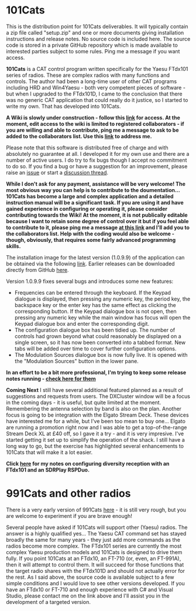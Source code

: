 
# 101Cats

This is the distribution point for 101Cats deliverables. It will typically contain a zip file called "setup.zip" and one or more documents giving installation instructions and release notes.
No source code is included here. The source code is stored in a private GitHub repository which is made available to interested parties subject to some rules. Ping me a message if you want access.

**101Cats** is a CAT control program written specifically for the Yaesu FTdx101 series of radios. These are complex radios with many functions and controls. The author had been a long-time user of other CAT programs including HRD and Win4Yaesu - both very competent pieces of software - but when I upgraded to the FTdx101D, I came to the conclusion that there was no generic CAT application that could really do it justice, so I started to write my own. That has developed into 101Cats.


**A Wiki is slowly under construction - follow this [link](https://github.com/martinbradford/101Cats/wiki) for access. At the moment, edit access to the wiki is limited to registered collaborators - if you are willing and able to contribute, ping me a message to ask to be added to the collaborators list.  Use this [link](mailto:one.oh.onecats@outlook.com) to address me.**

Please note that this software is distributed free of charge and with absolutely no guarantee at all. I developed it for my own use and there are a number of active users. I do try to fix bugs though I accept no commitment to do so. If you find a bug or have a suggestion for an improvement, please raise an [issue](https://github.com/martinbradford/101Cats/issues) or start a [discussion thread](https://github.com/martinbradford/101Cats/discussions). 

**While I don't ask for any payment, assistance will be very welcome! The most obvious way you can help is to contribute to the doumentation... 101Cats has become a large and complex application and a detailed instruction manual will be a significant task. If you are using it and have gained experience in configuring or operating it, please consider contributing towards the Wiki! At the moment, it is not publically editable because I want to retain some degree of control over it but if you feel able to contribute to it, please ping me a message [at this link](mailto:one.oh.onecats@outlook.com) and I'll add you to the collaborators list. Help with the coding would also be welcome - though, obviously, that requires some fairly advanced programming skills.**

The installation image for the latest version (1.0.9.9) of the application can be obtained via the following [link](https://github.com/martinbradford/101Cats/raw/refs/heads/main/setup1.0.9.9.zip). Earlier releases can be downloaded directly from GitHub [here](https://github.com/martinbradford/101Cats).

Version 1.0.9.9 fixes several bugs and introduces some new features:

- Frequencies can be entered through the keyboard. If the Keypad dialogue is displayed, then pressing any numeric key, the period key, the backspace key or the enter key has the same effect as clicking the corresponding button. If the Keypad dialogue box is not open, then pressing any numeric key while the main window has focus will open the Keypad dialogue box and enter the corresponding digit.
- The configuration dialogue box has been tidied up. The number of controls had grown beyond what could reasonably be displayed on a single screen, so it has now been converted into a tabbed format. New tabs will be added over time to cover further configuration options.
- The Modulation Sources dialogue box is now fully live. It is opened with the "Modulation Sources" button in the lower pane.

**In an effort to be a bit more professional, I'm trying to keep some release notes running - [check here for them](https://github.com/martinbradford/101Cats/blob/main/docs/ReleaseNotes.md)**

**Coming Next**
I still have several additional featured planned as a result of suggestions and requests from users. The DXCluster window will be a focus in the coming days - it is useful, but quite limited at the moment. Remembering the antenna selection by band is also on the plan. Another focus is going to be integration with the Elgato Stream Deck. These devices have interested me for a while, but I've been too mean to buy one... Elgato are running a promotion right now and I was able to get a top-of-the-range Stream Deck XL at £40 off, so I gave it a try - and it is very impresive. I've started getting it set up to simplify the operation of the shack. I still have a long way to go, but the exercise has highlighted several enhancements to 101Cats that will make it a lot easier.


**Click [here](https://www.101cats.co.uk/Diversity%20Reception%20with%20an%20RSPDuo%20and%20FTdx101D.pdf) for my notes on configuring diversity reception with an FTdx101 and an SDRPlay RSPDuo.**

# 991Cats and other radios

There is a very early version of 991Cats [here](https://github.com/martinbradford/FT991Cats/releases/download/V0.0.0.0/991CatsSetup1.zip) - it is still very rough, but you are welcome to experiment if you are brave enough!

Several people have asked if 101Cats will support other (Yaesu) radios. The answer is a highly qualified yes... The Yaesu CAT command set has stayed broadly the same for many years - they just add more commands as the radios become more complex. The FTdx101 series are currently the most complex Yaesu production models and 101Cats is designed to drive them fully. If you point 101Cats at an FTdx10, an FT-710 (or, even, an FT-991A), then it will attempt to control them. It will succeed for those functions that the target radio shares with the FTdx101D and should not actually error for the rest. As I said above, the source code is available subject to a few simple conditions and I would love to see other versions developed. If you have an FTdx10 or FT-710 and enough experience with C# and Visual Studio, please contact me on the link above and I'll assist you in the development of a targeted version.

